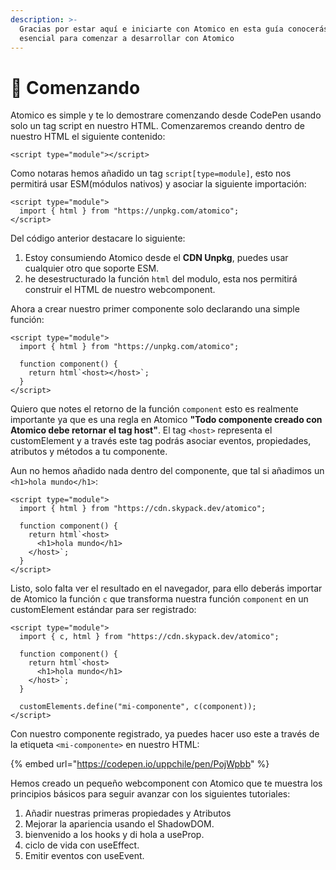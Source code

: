 ```yaml
---
description: >-
  Gracias por estar aquí e iniciarte con Atomico en esta guía conocerás lo
  esencial para comenzar a desarrollar con Atomico
---
```


# 🚀 Comenzando

 Atomico es simple y te lo demostrare comenzando desde CodePen usando solo un tag script en nuestro HTML. Comenzaremos creando dentro de nuestro HTML el siguiente contenido:

```markup
<script type="module"></script>
```

Como notaras hemos añadido un tag `script[type=module]`, esto nos permitirá usar ESM\(módulos nativos\) y asociar  la siguiente importación:

```markup
<script type="module">
  import { html } from "https://unpkg.com/atomico";
</script>
```

Del código anterior destacare lo siguiente:

1. Estoy consumiendo Atomico desde el **CDN Unpkg**, puedes usar cualquier otro que soporte ESM.
2. he desestructurado la función `html` del modulo, esta nos permitirá construir el HTML de nuestro webcomponent.

Ahora a crear nuestro primer componente solo declarando una simple función:

```markup
<script type="module">
  import { html } from "https://unpkg.com/atomico";

  function component() {
    return html`<host></host>`;
  }
</script>
```

Quiero que notes el retorno de la función `component` esto es realmente importante ya que es una regla en Atomico **"Todo componente creado con Atomico debe retornar el tag host"**. El tag `<host>` representa el customElement y a través este tag podrás asociar eventos, propiedades, atributos y métodos a tu componente. 

Aun no hemos  añadido nada dentro del componente, que tal si añadimos un `<h1>hola mundo</h1>`:

```markup
<script type="module">
  import { html } from "https://cdn.skypack.dev/atomico";

  function component() {
    return html`<host>
      <h1>hola mundo</h1>
    </host>`;
  }
</script>
```

Listo, solo falta ver el resultado en el navegador, para ello deberás importar de Atomico la función `c` que transforma nuestra función `component` en un customElement estándar para ser registrado:

```markup
<script type="module">
  import { c, html } from "https://cdn.skypack.dev/atomico";

  function component() {
    return html`<host>
      <h1>hola mundo</h1>
    </host>`;
  }

  customElements.define("mi-componente", c(component));
</script>
```

Con nuestro componente registrado, ya puedes hacer uso este a través de la etiqueta  `<mi-componente>` en nuestro HTML:

{% embed url="https://codepen.io/uppchile/pen/PojWpbb" %}

Hemos creado un pequeño webcomponent con Atomico que te muestra los principios básicos para seguir avanzar con los siguientes tutoriales:

1. Añadir nuestras primeras propiedades y Atributos
2. Mejorar la apariencia usando el ShadowDOM.
3. bienvenido a los hooks y di hola a useProp.
4. ciclo de vida con useEffect.
5. Emitir eventos con useEvent.

